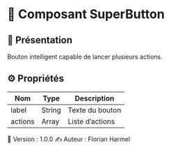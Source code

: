 # 🦾 Composant SuperButton

## 🎯 Présentation
Bouton intelligent capable de lancer plusieurs actions.

## ⚙️ Propriétés
| Nom | Type | Description |
|------|------|-------------|
| label | String | Texte du bouton |
| actions | Array | Liste d’actions |

📄 Version : 1.0.0
✍️ Auteur : Florian Harmel